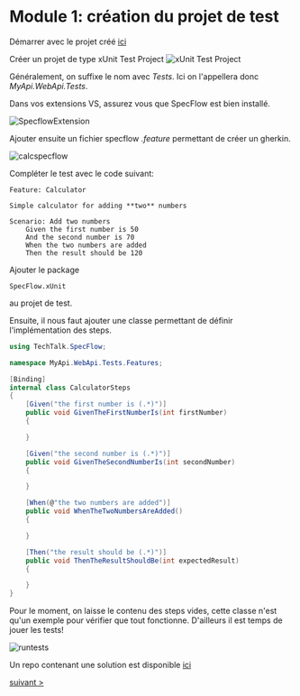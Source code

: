 # Module 1: création du projet de test

Démarrer avec le projet créé [ici](https://github.com/jtourvieille/DotNetIntegrationTests/tree/main/src/MyApi)

Créer un projet de type xUnit Test Project
![xUnit Test Project](img/xunittestproject.png)

Généralement, on suffixe le nom avec _Tests_. Ici on l'appellera donc _MyApi.WebApi.Tests_.

Dans vos extensions VS, assurez vous que SpecFlow est bien installé.

![SpecflowExtension](img/SpecflowExtension.png)

Ajouter ensuite un fichier specflow _.feature_ permettant de créer un gherkin.

![calcspecflow](img/calcspecflow.png)

Compléter le test avec le code suivant:

```
Feature: Calculator

Simple calculator for adding **two** numbers

Scenario: Add two numbers
	Given the first number is 50
	And the second number is 70
	When the two numbers are added
	Then the result should be 120
```

Ajouter le package
```
SpecFlow.xUnit
```
au projet de test.

Ensuite, il nous faut ajouter une classe permettant de définir l'implémentation des steps.

```cs
using TechTalk.SpecFlow;

namespace MyApi.WebApi.Tests.Features;

[Binding]
internal class CalculatorSteps
{
    [Given("the first number is (.*)")]
    public void GivenTheFirstNumberIs(int firstNumber)
    {

    }

    [Given("the second number is (.*)")]
    public void GivenTheSecondNumberIs(int secondNumber)
    {

    }

    [When(@"the two numbers are added")]
    public void WhenTheTwoNumbersAreAdded()
    {

    }

    [Then("the result should be (.*)")]
    public void ThenTheResultShouldBe(int expectedResult)
    {

    }
}

```

Pour le moment, on laisse le contenu des steps vides, cette classe n'est qu'un exemple pour vérifier que tout fonctionne. D'ailleurs il est temps de jouer les tests!

![runtests](img/runtests.png)

Un repo contenant une solution est disponible [ici](https://github.com/jtourvieille/DotNetIntegrationTests/tree/main/modules/Module%201%20création%20du%20projet%20de%20test/src/)

[suivant >](../../Module%202%20lancement%20des%20appels%20http/doc/Readme.md)

